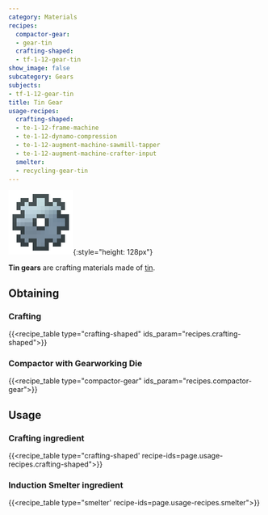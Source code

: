 ```yaml
---
category: Materials
recipes:
  compactor-gear:
  - gear-tin
  crafting-shaped:
  - tf-1-12-gear-tin
show_image: false
subcategory: Gears
subjects:
- tf-1-12-gear-tin
title: Tin Gear
usage-recipes:
  crafting-shaped:
  - te-1-12-frame-machine
  - te-1-12-dynamo-compression
  - te-1-12-augment-machine-sawmill-tapper
  - te-1-12-augment-machine-crafter-input
  smelter:
  - recycling-gear-tin
---
```


![Tin gear](/assets/images/docs/1.12/thermal-foundation/gear-tin.png){:style="height: 128px"}


**Tin gears** are crafting materials made of [tin](../tin-ingot/).


Obtaining
---------

### Crafting
{{<recipe_table type="crafting-shaped" ids_param="recipes.crafting-shaped">}}

### Compactor with Gearworking Die
{{<recipe_table type="compactor-gear" ids_param="recipes.compactor-gear">}}


Usage
-----

### Crafting ingredient
{{<recipe_table type="crafting-shaped' recipe-ids=page.usage-recipes.crafting-shaped">}}

### Induction Smelter ingredient
{{<recipe_table type="smelter' recipe-ids=page.usage-recipes.smelter">}}
